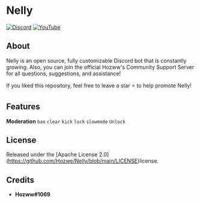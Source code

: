 # Nelly
 
 [![Discord](https://img.shields.io/discord/792957761494712360.svg?label=&logo=discord&logoColor=ffffff&color=7389D8&labelColor=6A7EC2)](https://discord.gg/qrJU8amZFz)
[![YouTube](https://img.shields.io/badge/Video-YouTube-red)](https://www.youtube.com/channel/UCoeP9FXbTZ6h-szYe12hFJw)

</div>

## About
Nelly is an open source, fully customizable Discord bot that is constantly growing. Also, you can join the official Hozww's Community Support Server for all questions, suggestions, and assistance! 

If you liked this repository, feel free to leave a star ⭐ to help promote Nelly!

## Features

**Moderation**  `ban`  `clear`  `kick`  `lock`  `slowmode`  `Unlock`


## License
Released under the [Apache License 2.0] (https://github.com/Hozwe/Nelly/blob/main/LICENSE)license.

## Credits

* **Hozww#1069** 
